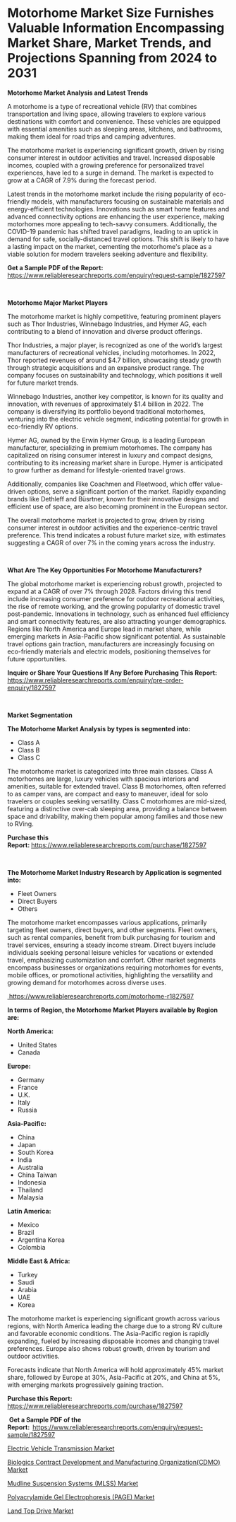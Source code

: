 <p><h1>Motorhome Market Size Furnishes Valuable Information Encompassing Market Share, Market Trends, and Projections Spanning from 2024 to 2031</h1></p><p><strong>Motorhome Market Analysis and Latest Trends</strong></p>
<p><p>A motorhome is a type of recreational vehicle (RV) that combines transportation and living space, allowing travelers to explore various destinations with comfort and convenience. These vehicles are equipped with essential amenities such as sleeping areas, kitchens, and bathrooms, making them ideal for road trips and camping adventures.</p><p>The motorhome market is experiencing significant growth, driven by rising consumer interest in outdoor activities and travel. Increased disposable incomes, coupled with a growing preference for personalized travel experiences, have led to a surge in demand. The market is expected to grow at a CAGR of 7.9% during the forecast period. </p><p>Latest trends in the motorhome market include the rising popularity of eco-friendly models, with manufacturers focusing on sustainable materials and energy-efficient technologies. Innovations such as smart home features and advanced connectivity options are enhancing the user experience, making motorhomes more appealing to tech-savvy consumers. Additionally, the COVID-19 pandemic has shifted travel paradigms, leading to an uptick in demand for safe, socially-distanced travel options. This shift is likely to have a lasting impact on the market, cementing the motorhome's place as a viable solution for modern travelers seeking adventure and flexibility.</p></p>
<p><strong>Get a Sample PDF of the Report:&nbsp;</strong> <a href="https://www.reliableresearchreports.com/enquiry/request-sample/1827597?utm_campaign=3&utm_medium=2&utm_source=Github&utm_content=ia&utm_term=03112024&utm_id=motorhome">https://www.reliableresearchreports.com/enquiry/request-sample/1827597</a></p>
<p>&nbsp;</p>
<p><strong>Motorhome Major Market Players</strong></p>
<p><p>The motorhome market is highly competitive, featuring prominent players such as Thor Industries, Winnebago Industries, and Hymer AG, each contributing to a blend of innovation and diverse product offerings. </p><p>Thor Industries, a major player, is recognized as one of the world’s largest manufacturers of recreational vehicles, including motorhomes. In 2022, Thor reported revenues of around $4.7 billion, showcasing steady growth through strategic acquisitions and an expansive product range. The company focuses on sustainability and technology, which positions it well for future market trends.</p><p>Winnebago Industries, another key competitor, is known for its quality and innovation, with revenues of approximately $1.4 billion in 2022. The company is diversifying its portfolio beyond traditional motorhomes, venturing into the electric vehicle segment, indicating potential for growth in eco-friendly RV options.</p><p>Hymer AG, owned by the Erwin Hymer Group, is a leading European manufacturer, specializing in premium motorhomes. The company has capitalized on rising consumer interest in luxury and compact designs, contributing to its increasing market share in Europe. Hymer is anticipated to grow further as demand for lifestyle-oriented travel grows.</p><p>Additionally, companies like Coachmen and Fleetwood, which offer value-driven options, serve a significant portion of the market. Rapidly expanding brands like Dethleff and Büsrtner, known for their innovative designs and efficient use of space, are also becoming prominent in the European sector.</p><p>The overall motorhome market is projected to grow, driven by rising consumer interest in outdoor activities and the experience-centric travel preference. This trend indicates a robust future market size, with estimates suggesting a CAGR of over 7% in the coming years across the industry.</p></p>
<p>&nbsp;</p>
<p><strong>What Are The Key Opportunities For Motorhome Manufacturers?</strong></p>
<p><p>The global motorhome market is experiencing robust growth, projected to expand at a CAGR of over 7% through 2028. Factors driving this trend include increasing consumer preference for outdoor recreational activities, the rise of remote working, and the growing popularity of domestic travel post-pandemic. Innovations in technology, such as enhanced fuel efficiency and smart connectivity features, are also attracting younger demographics. Regions like North America and Europe lead in market share, while emerging markets in Asia-Pacific show significant potential. As sustainable travel options gain traction, manufacturers are increasingly focusing on eco-friendly materials and electric models, positioning themselves for future opportunities.</p></p>
<p><strong>Inquire or Share Your Questions If Any Before Purchasing This Report:</strong> <a href="https://www.reliableresearchreports.com/enquiry/pre-order-enquiry/1827597?utm_campaign=3&utm_medium=2&utm_source=Github&utm_content=ia&utm_term=03112024&utm_id=motorhome">https://www.reliableresearchreports.com/enquiry/pre-order-enquiry/1827597</a></p>
<p>&nbsp;</p>
<p><strong>Market Segmentation</strong></p>
<p><strong>The Motorhome Market Analysis by types is segmented into:</strong></p>
<p><ul><li>Class A</li><li>Class B</li><li>Class C</li></ul></p>
<p><p>The motorhome market is categorized into three main classes. Class A motorhomes are large, luxury vehicles with spacious interiors and amenities, suitable for extended travel. Class B motorhomes, often referred to as camper vans, are compact and easy to maneuver, ideal for solo travelers or couples seeking versatility. Class C motorhomes are mid-sized, featuring a distinctive over-cab sleeping area, providing a balance between space and drivability, making them popular among families and those new to RVing.</p></p>
<p><strong>Purchase this Report:&nbsp;</strong><a href="https://www.reliableresearchreports.com/purchase/1827597?utm_campaign=3&utm_medium=2&utm_source=Github&utm_content=ia&utm_term=03112024&utm_id=motorhome">https://www.reliableresearchreports.com/purchase/1827597</a></p>
<p>&nbsp;</p>
<p><strong>The Motorhome Market Industry Research by Application is segmented into:</strong></p>
<p><ul><li>Fleet Owners</li><li>Direct Buyers</li><li>Others</li></ul></p>
<p><p>The motorhome market encompasses various applications, primarily targeting fleet owners, direct buyers, and other segments. Fleet owners, such as rental companies, benefit from bulk purchasing for tourism and travel services, ensuring a steady income stream. Direct buyers include individuals seeking personal leisure vehicles for vacations or extended travel, emphasizing customization and comfort. Other market segments encompass businesses or organizations requiring motorhomes for events, mobile offices, or promotional activities, highlighting the versatility and growing demand for motorhomes across diverse uses.</p></p>
<p><a href="https://www.reliableresearchreports.com/motorhome-r1827597?utm_campaign=3&utm_medium=2&utm_source=Github&utm_content=ia&utm_term=03112024&utm_id=motorhome">&nbsp;https://www.reliableresearchreports.com/motorhome-r1827597</a></p>
<p><strong>In terms of Region, the Motorhome Market Players available by Region are:</strong></p>
<p>
    <p> <strong> North America: </strong>
        <ul>
            <li>United States</li>
            <li>Canada</li>
        </ul>
        </p> 
    <p> <strong> Europe: </strong>
        <ul>
            <li>Germany</li>
            <li>France</li>
            <li>U.K.</li>
            <li>Italy</li>
            <li>Russia</li>
        </ul>
        </p> 
    <p> <strong> Asia-Pacific: </strong>
        <ul>
            <li>China</li>
            <li>Japan</li>
            <li>South Korea</li>
            <li>India</li>
            <li>Australia</li>
            <li>China Taiwan</li>
            <li>Indonesia</li>
            <li>Thailand</li>
            <li>Malaysia</li>
        </ul>
        </p> 
    <p> <strong> Latin America: </strong>
        <ul>
            <li>Mexico</li>
            <li>Brazil</li>
            <li>Argentina Korea</li>
            <li>Colombia</li>
        </ul>
        </p> 
    <p> <strong> Middle East & Africa: </strong>
        <ul>
            <li>Turkey</li>
            <li>Saudi</li>
            <li>Arabia</li>
            <li>UAE</li>
            <li>Korea</li>
        </ul>
    </p>
    </p>
<p><p>The motorhome market is experiencing significant growth across various regions, with North America leading the charge due to a strong RV culture and favorable economic conditions. The Asia-Pacific region is rapidly expanding, fueled by increasing disposable incomes and changing travel preferences. Europe also shows robust growth, driven by tourism and outdoor activities. </p><p>Forecasts indicate that North America will hold approximately 45% market share, followed by Europe at 30%, Asia-Pacific at 20%, and China at 5%, with emerging markets progressively gaining traction.</p></p>
<p><strong>Purchase this Report: </strong><a href="https://www.reliableresearchreports.com/purchase/1827597?utm_campaign=3&utm_medium=2&utm_source=Github&utm_content=ia&utm_term=03112024&utm_id=motorhome">https://www.reliableresearchreports.com/purchase/1827597</a></p>
<p>&nbsp;<strong>Get a Sample PDF of the Report:&nbsp;&nbsp;</strong><a href="https://www.reliableresearchreports.com/enquiry/request-sample/1827597?utm_campaign=3&utm_medium=2&utm_source=Github&utm_content=ia&utm_term=03112024&utm_id=motorhome">https://www.reliableresearchreports.com/enquiry/request-sample/1827597</a></p>
<p><strong></strong></p>
<p><p><a href="https://github.com/maximinauago/Market-Research-Report-List-1/blob/main/electric-vehicle-transmission-market.md?utm_campaign=3&utm_medium=2&utm_source=Github&utm_content=ia&utm_term=03112024&utm_id=motorhome">Electric Vehicle Transmission Market</a></p><p><a href="https://issuu.com/reportprime-2/docs/biologics-contract-development-and-_955ff61e6204ee?utm_campaign=3&utm_medium=2&utm_source=Github&utm_content=ia&utm_term=03112024&utm_id=motorhome">Biologics Contract Development and Manufacturing Organization(CDMO) Market</a></p><p><a href="https://www.linkedin.com/pulse/mudline-suspension-systems-mlss-industry-sector-market-dynamics-gxjff?utm_campaign=3&utm_medium=2&utm_source=Github&utm_content=ia&utm_term=03112024&utm_id=motorhome">Mudline Suspension Systems (MLSS) Market</a></p><p><a href="https://issuu.com/reportprime-2/docs/polyacrylamide-gel-electrophoresis-_919eca5dd6b83e?utm_campaign=3&utm_medium=2&utm_source=Github&utm_content=ia&utm_term=03112024&utm_id=motorhome">Polyacrylamide Gel Electrophoresis (PAGE) Market</a></p><p><a href="https://www.linkedin.com/pulse/global-land-top-drive-market-pulse-trends-growth-analysis-2024-2fs5f?utm_campaign=3&utm_medium=2&utm_source=Github&utm_content=ia&utm_term=03112024&utm_id=motorhome">Land Top Drive Market</a></p></p>